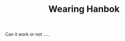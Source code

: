 ﻿---
title: "Wearing Hanbok"
categories:
  - English
tags:
    - hanbok
    - cute
    - dress up
layout: single_webtoon
gallery:
  - url: /assests/webtoons/hanbok/hanbok1.jpg
    image_path: /assests/webtoons/hanbok/hanbok1.jpg
    alt: "placeholder image 1"
  - url: /assests/webtoons/hanbok/hanbok1.jpg
    image_path: /assests/webtoons/hanbok/hanbok1.jpg
    alt: "placeholder image 2"
  - url: /assests/webtoons/hanbok/hanbok3.jpg
    image_path: /assests/webtoons/hanbok/hanbok3.jpg
    alt: "placeholder image 3"
  - url: /assests/webtoons/hanbok/hanbok2.jpg
    image_path: /assests/webtoons/hanbok/hanbok2.jpg
    alt: "placeholder image 34"
---

Can it work or not .....